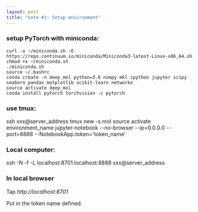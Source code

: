 ```yaml
---
layout: post
title: "note #1: Setup environment"
---
```


### setup PyTorch with miniconda:
```terminal
curl -o ~/miniconda.sh -O  https://repo.continuum.io/miniconda/Miniconda3-latest-Linux-x86_64.sh
chmod +x ~/miniconda.sh
./miniconda.sh
source ~/.bashrc
conda create -n deep_mol python=3.6 numpy mkl ipython jupyter scipy seaborn pandas matplotlib scikit-learn networkx
source activate deep_mol
conda install pytorch torchvision -c pytorch
```

### use tmux:
ssh xxx@server_address
tmux new -s mol
source activate environment_name
jupyter-notebook --no-browser --ip=0.0.0.0 --port=8888 --NotebookApp.token='token_name'

### Local computer:
ssh -N -f -L localhost:8701:localhost:8888 xxx@server_address

### In local browser
Tap *http://localhost:8701*

Put in the token name defined.

